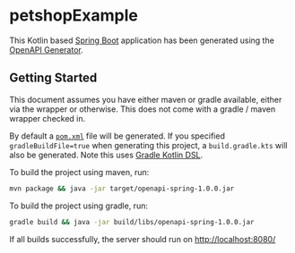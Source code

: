 # petshopExample

This Kotlin based [Spring Boot](https://spring.io/projects/spring-boot) application has been generated using the [OpenAPI Generator](https://github.com/OpenAPITools/openapi-generator).

## Getting Started

This document assumes you have either maven or gradle available, either via the wrapper or otherwise. This does not come with a gradle / maven wrapper checked in.

By default a [`pom.xml`](pom.xml) file will be generated. If you specified `gradleBuildFile=true` when generating this project, a `build.gradle.kts` will also be generated. Note this uses [Gradle Kotlin DSL](https://github.com/gradle/kotlin-dsl).

To build the project using maven, run:
```bash
mvn package && java -jar target/openapi-spring-1.0.0.jar
```

To build the project using gradle, run:
```bash
gradle build && java -jar build/libs/openapi-spring-1.0.0.jar
```

If all builds successfully, the server should run on [http://localhost:8080/](http://localhost:8080/)
